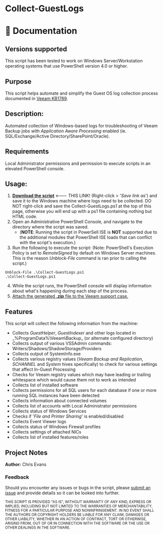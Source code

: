 # Collect-GuestLogs

# 📗 Documentation
## **Versions supported**
This script has been tested to work on Windows Server/Workstation operating systems that use PowerShell version 4.0 or higher.

## **Purpose**
This script helps automate and simplify the Guest OS log collection process documented in [Veeam KB1789](https://www.veeam.com/kb1789).

## **Description:**
Automated collection of Windows-based logs for troubleshooting of Veeam Backup jobs with _Application Aware Processing_ enabled (ie. SQL/Exchange/Active Directory/SharePoint/Oracle).

## **Requirements** <br>
Local Administrator permissions and permission to execute scripts in an elevated PowerShell console.

## **Usage:** <br>

1. **[Download the script](https://raw.githubusercontent.com/VeeamHub/powershell/master/BR-Collect-GuestLogs/Collect-GuestLogs.ps1)** <--- THIS LINK! (Right-click > '_Save link as_') and save it to the Windows machine where logs need to be collected. DO NOT right-click and save the Collect-GuestLogs.ps1 at the top of this page, otherwise you will end up with a ps1 file containing nothing but HTML code.
2. Open an Administrative PowerShell Console, and navigate to the directory where the script was saved. 
     - (**NOTE**: Running the script in PowerSell ISE is **NOT** supported due to the additional modules that PowerShell ISE loads that can conflict with the script's execution.)
4. Run the following to execute the script:
     (Note: PowerShell's Execution Policy is set to _RemoteSigned_ by default on Windows Server machines. This is the reason _Unblock-File_ command is ran prior to calling the script.)
```
Unblock-File .\Collect-GuestLogs.ps1
.\Collect-GuestLogs.ps1
```
4. While the script runs, the PowerShell console will display information about what's happening during each step of the process. 
5. [Attach the generated **.zip** file to the Veeam support case.](https://www.veeam.com/kb4162)

## **Features** <br>
This script will collect the following information from the machine:

* Collects _GuestHelper_, _GuestIndexer_ and other logs located in _%ProgramData%\Veeam\Backup\_ (or alternate configured directory)
* Collects output of various VSSAdmin commands: Writers/Shadows/ShadowStorage/Providers
* Collects output of SystemInfo.exe
* Collects various registry values (_Veeam Backup and Replication_, _SCHANNEL_ and _System_ hives specifically) to check for various settings that affect In-Guest Processing
* Checks for Veeam registry values which may have leading or trailing whitespace which would cause them not to work as intended
* Collects list of installed software
* Collects permissions for all SQL users for each database if one or more running SQL instances have been detected
* Collects information about connected volumes
* Collects list of accounts with Local Administrator permissions
* Collects status of Windows Services
* Checks if '_File and Printer Sharing_' is enabled/disabled
* Collects Event Viewer logs
* Collects status of Windows Firewall profiles
* Collects settings of attached NICs
* Collects list of installed features/roles

## Project Notes
**Author:** Chris Evans <br>

### **Feedback** <br>
Should you encounter any issues or bugs in the script, please [submit an issue](https://github.com/VeeamHub/powershell/issues) and provide details so it can be looked into further.

 <sub>THIS SCRIPT IS PROVIDED "AS IS", WITHOUT WARRANTY OF ANY KIND, EXPRESS OR IMPLIED, INCLUDING BUT NOT LIMITED TO THE WARRANTIES OF MERCHANTABILITY, FITNESS FOR A PARTICULAR PURPOSE AND NONINFRINGEMENT. IN NO EVENT SHALL THE AUTHORS OR COPYRIGHT HOLDERS BE LIABLE FOR ANY CLAIM, DAMAGES OR OTHER LIABILITY, WHETHER IN AN ACTION OF CONTRACT, TORT OR OTHERWISE, ARISING FROM, OUT OF OR IN CONNECTION WITH THE SOFTWARE OR THE USE OR OTHER DEALINGS IN THE SOFTWARE.</sub>
